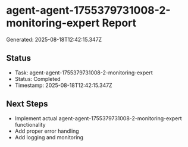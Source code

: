 # agent-agent-1755379731008-2-monitoring-expert Report

Generated: 2025-08-18T12:42:15.347Z

## Status
- Task: agent-agent-1755379731008-2-monitoring-expert
- Status: Completed
- Timestamp: 2025-08-18T12:42:15.347Z

## Next Steps
- Implement actual agent-agent-1755379731008-2-monitoring-expert functionality
- Add proper error handling
- Add logging and monitoring
